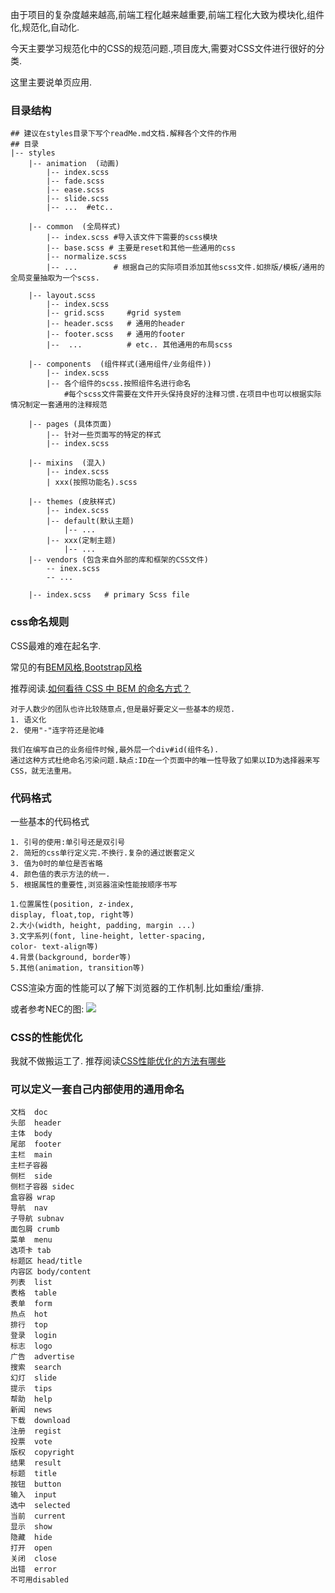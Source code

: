 由于项目的复杂度越来越高,前端工程化越来越重要,前端工程化大致为模块化,组件化,规范化,自动化.

今天主要学习规范化中的CSS的规范问题.,项目庞大,需要对CSS文件进行很好的分类.

这里主要说单页应用.

### 目录结构

```
## 建议在styles目录下写个readMe.md文档.解释各个文件的作用
## 目录
|-- styles
	|-- animation  (动画)
		|-- index.scss
		|-- fade.scss
		|-- ease.scss
		|-- slide.scss
		|-- ...  #etc..

	|-- common  (全局样式)
		|-- index.scss #导入该文件下需要的scss模块
		|-- base.scss # 主要是reset和其他一些通用的css
		|-- normalize.scss
		|-- ...        # 根据自己的实际项目添加其他scss文件.如排版/模板/通用的全局变量抽取为一个scss.

	|-- layout.scss
		|-- index.scss
		|-- grid.scss     #grid system
		|-- header.scss   # 通用的header
		|-- footer.scss   # 通用的footer
		|--  ...          # etc.. 其他通用的布局scss

	|-- components  (组件样式(通用组件/业务组件))
		|-- index.scss
		|-- 各个组件的scss.按照组件名进行命名
			#每个scss文件需要在文件开头保持良好的注释习惯.在项目中也可以根据实际情况制定一套通用的注释规范

	|-- pages (具体页面)
		|-- 针对一些页面写的特定的样式
		|-- index.scss

	|-- mixins  (混入)
		|-- index.scss
		| xxx(按照功能名).scss

	|-- themes (皮肤样式)
		|-- index.scss
		|-- default(默认主题)
			|-- ...
		|-- xxx(定制主题)
			|-- ...
	|-- vendors (包含来自外部的库和框架的CSS文件)
		-- inex.scss
		-- ...

	|-- index.scss   # primary Scss file
```

### css命名规则

CSS最难的难在起名字.

常见的有[BEM风格](http://getbem.com/naming/),[Bootstrap风格](http://getbootstrap.com/)

推荐阅读.[如何看待 CSS 中 BEM 的命名方式？](https://www.zhihu.com/question/21935157)

```
对于人数少的团队也许比较随意点,但是最好要定义一些基本的规范.
1. 语义化
2. 使用"-"连字符还是驼峰
```

```
我们在编写自己的业务组件时候,最外层一个div#id(组件名).
通过这种方式杜绝命名污染问题.缺点:ID在一个页面中的唯一性导致了如果以ID为选择器来写CSS，就无法重用。
```

### 代码格式

一些基本的代码格式

```
1. 引号的使用:单引号还是双引号
2. 简短的css单行定义完.不换行.复杂的通过嵌套定义
3. 值为0时的单位是否省略
4. 颜色值的表示方法的统一.
5. 根据属性的重要性,浏览器渲染性能按顺序书写
```

```
1.位置属性(position, z-index,
display, float,top, right等)
2.大小(width, height, padding, margin ...)
3.文字系列(font, line-height, letter-spacing,
color- text-align等)
4.背景(background, border等)
5.其他(animation, transition等)
```
CSS渲染方面的性能可以了解下浏览器的工作机制.比如重绘/重排.

或者参考NEC的图:
![](http://img.blog.csdn.net/20170513170230244?watermark/2/text/aHR0cDovL2Jsb2cuY3Nkbi5uZXQveGlhb3pvbmdnZQ==/font/5a6L5L2T/fontsize/400/fill/I0JBQkFCMA==/dissolve/70/gravity/SouthEast)

### CSS的性能优化

我就不做搬运工了.
推荐阅读[CSS性能优化的方法有哪些](https://www.zhihu.com/question/19886806)

### 可以定义一套自己内部使用的通用命名



```
文档	doc
头部	header
主体	body
尾部	footer
主栏	main
主栏子容器
侧栏	side
侧栏子容器 sidec
盒容器	wrap
导航	nav
子导航	subnav
面包屑	crumb
菜单	menu
选项卡	tab
标题区	head/title
内容区	body/content
列表	list
表格	table
表单	form
热点	hot
排行	top
登录	login
标志	logo
广告	advertise
搜索	search
幻灯	slide
提示	tips
帮助	help
新闻	news
下载	download
注册	regist
投票	vote
版权	copyright
结果	result
标题	title
按钮	button
输入	input
选中	selected
当前	current
显示	show
隐藏	hide
打开	open
关闭	close
出错	error
不可用disabled
```
